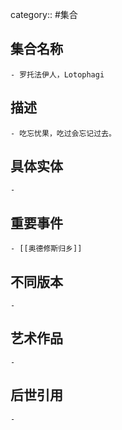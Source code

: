 category:: #集合
## 集合名称
	- 罗托法伊人，Lotophagi
## 描述
	- 吃忘忧果，吃过会忘记过去。
## 具体实体
	-
## 重要事件
	- [[奥德修斯归乡]]
## 不同版本
	-
## 艺术作品
	-
## 后世引用
	-
